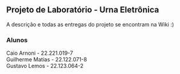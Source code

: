 ## Projeto de Laboratório - Urna Eletrônica

A descrição e todas as entregas do projeto se encontram na Wiki :)

### Alunos
Caio Arnoni - 22.221.019-7 <br>
Guilherme Matias - 22.122.071-8<br>
Gustavo Lemos - 22.123.064-2 <br>

